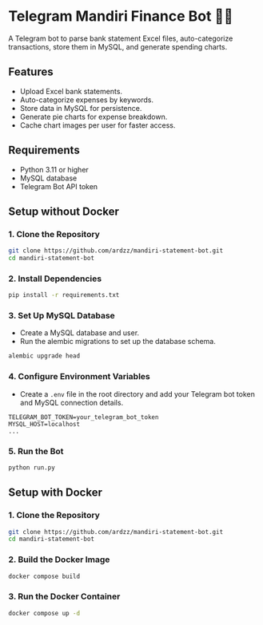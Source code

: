 # Telegram Mandiri Finance Bot 💸🤖

A Telegram bot to parse bank statement Excel files, auto-categorize transactions, store them in MySQL, and generate spending charts.

## Features
- Upload Excel bank statements.
- Auto-categorize expenses by keywords.
- Store data in MySQL for persistence.
- Generate pie charts for expense breakdown.
- Cache chart images per user for faster access.

## Requirements
- Python 3.11 or higher
- MySQL database
- Telegram Bot API token

## Setup without Docker

### 1. Clone the Repository
```bash
git clone https://github.com/ardzz/mandiri-statement-bot.git
cd mandiri-statement-bot
```

### 2. Install Dependencies
```bash
pip install -r requirements.txt
```

### 3. Set Up MySQL Database
- Create a MySQL database and user.
- Run the alembic migrations to set up the database schema.
```bash
alembic upgrade head
```

### 4. Configure Environment Variables
- Create a `.env` file in the root directory and add your Telegram bot token and MySQL connection details.
```env
TELEGRAM_BOT_TOKEN=your_telegram_bot_token
MYSQL_HOST=localhost
...
```

### 5. Run the Bot
```bash
python run.py
```

## Setup with Docker
### 1. Clone the Repository
```bash
git clone https://github.com/ardzz/mandiri-statement-bot.git
cd mandiri-statement-bot
```

### 2. Build the Docker Image
```bash
docker compose build
```

### 3. Run the Docker Container
```bash
docker compose up -d
```